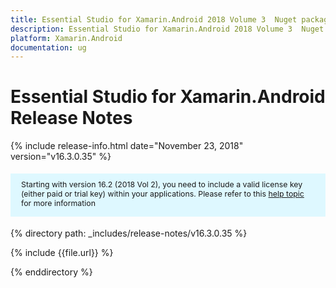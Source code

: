 ```yaml
---
title: Essential Studio for Xamarin.Android 2018 Volume 3  Nuget package Release Notes
description: Essential Studio for Xamarin.Android 2018 Volume 3  Nuget package Release Notes
platform: Xamarin.Android
documentation: ug
---
```


# Essential Studio for Xamarin.Android  Release Notes

{% include release-info.html date="November 23, 2018"  version="v16.3.0.35" %} 

<style>
#license {
    font-size: .88em!important;
margin-top: 1.5em;     margin-bottom: 1.5em;
    background-color: #def8ff;
    padding: 10px 17px 14px;
}
</style>

<div id="license">
Starting with version 16.2 (2018 Vol 2), you need to include a valid license key (either paid or trial key) within your applications. 
Please refer to this <a href="/common/essential-studio/licensing/license-key">help topic</a> for more information 
</div>


{% directory path: _includes/release-notes/v16.3.0.35 %}

{% include {{file.url}} %}

{% enddirectory %}